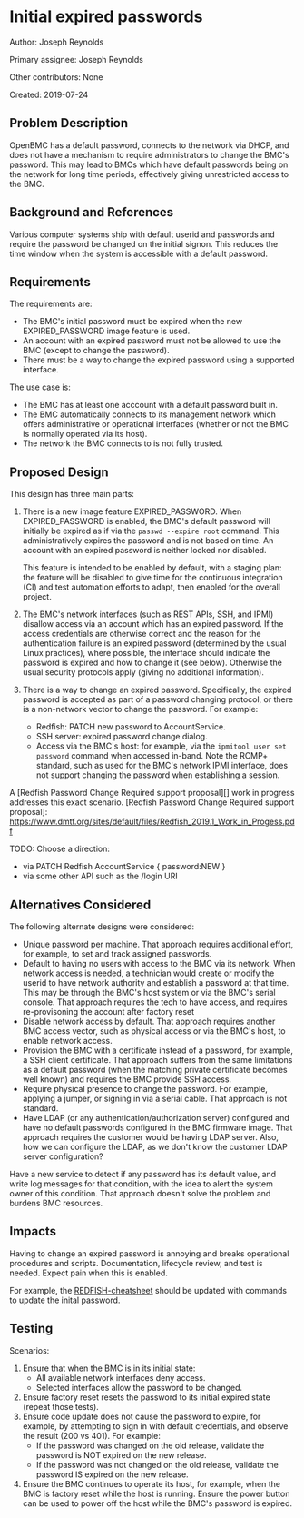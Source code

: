 # Initial expired passwords

Author:
  Joseph Reynolds <josephreynolds1>

Primary assignee:
  Joseph Reynolds <josephreynolds1>

Other contributors:
  None

Created:
  2019-07-24

## Problem Description
OpenBMC has a default password, connects to the network via DHCP, and
does not have a mechanism to require administrators to change the
BMC's password.  This may lead to BMCs which have default passwords
being on the network for long time periods, effectively giving
unrestricted access to the BMC.

## Background and References
Various computer systems ship with default userid and passwords and
require the password be changed on the initial signon.  This reduces
the time window when the system is accessible with a default password.

## Requirements
The requirements are:
 - The BMC's initial password must be expired when the new
   EXPIRED_PASSWORD image feature is used.
 - An account with an expired password must not be allowed to use the
   BMC (except to change the password).
 - There must be a way to change the expired password using a
   supported interface.

The use case is:
 - The BMC has at least one acccount with a default password built in.
 - The BMC automatically connects to its management network which
   offers administrative or operational interfaces (whether or not the
   BMC is normally operated via its host).
 - The network the BMC connects to is not fully trusted.

## Proposed Design
This design has three main parts:

1. There is a new image feature EXPIRED_PASSWORD. When
   EXPIRED_PASSWORD is enabled, the BMC's default password will
   initially be expired as if via the `passwd --expire root` command.
   This administratively expires the password and is not based on
   time.  An account with an expired password is neither locked nor
   disabled.

   This feature is intended to be enabled by default, with a staging
   plan: the feature will be disabled to give time for the continuous
   integration (CI) and test automation efforts to adapt, then enabled
   for the overall project.

2. The BMC's network interfaces (such as REST APIs, SSH, and IPMI)
   disallow access via an account which has an expired password.  If
   the access credentials are otherwise correct and the reason for the
   authentication failure is an expired password (determined by the
   usual Linux practices), where possible, the interface should
   indicate the password is expired and how to change it (see below).
   Otherwise the usual security protocols apply (giving no additional
   information).

3. There is a way to change an expired password.  Specifically, the
   expired password is accepted as part of a password changing
   protocol, or there is a non-network vector to change the password.
   For example:
    - Redfish: PATCH new password to AccountService.
    - SSH server: expired password change dialog.
    - Access via the BMC's host: for example, via the `ipmitool user
      set password` command when accessed in-band.  Note the RCMP+
      standard, such as used for the BMC's network IPMI interface,
      does not support changing the password when establishing a
      session.

A [Redfish Password Change Required support proposal][] work in
progress addresses this exact scenario.
[Redfish Password Change Required support proposal]: https://www.dmtf.org/sites/default/files/Redfish_2019.1_Work_in_Progess.pdf

TODO: Choose a direction:
 - via PATCH Redfish AccountService { password:NEW }
 - via some other API such as the /login URI

## Alternatives Considered
The following alternate designs were considered:
- Unique password per machine.  That approach requires additional
  effort, for example, to set and track assigned passwords.
- Default to having no users with access to the BMC via its network.
  When network access is needed, a technician would create or modify
  the userid to have network authority and establish a password at
  that time.  This may be through the BMC's host system or via the
  BMC's serial console.  That approach requires the tech to have
  access, and requires re-provisoning the account after factory reset
- Disable network access by default.  That approach requires another
  BMC access vector, such as physical access or via the BMC's host, to
  enable network access.
- Provision the BMC with a certificate instead of a password, for
  example, a SSH client certificate.  That approach suffers from the
  same limitations as a default password (when the matching private
  certificate becomes well known) and requires the BMC provide SSH
  access.
- Require physical presence to change the password.  For example,
  applying a jumper, or signing in via a serial cable.  That approach
  is not standard.
- Have LDAP (or any authentication/authorization server) configured
  and have no default passwords configured in the BMC firmware image.
  That approach requires the customer would be having LDAP server.
  Also, how we can configure the LDAP, as we don't know the customer
  LDAP server configuration?

Have a new service to detect if any password has its default value,
and write log messages for that condition, with the idea to alert the
system owner of this condition. That approach doesn't solve the
problem and burdens BMC resources.

## Impacts
Having to change an expired password is annoying and breaks
operational procedures and scripts.  Documentation, lifecycle review,
and test is needed.  Expect pain when this is enabled.

For example, the [REDFISH-cheatsheet][] should be updated with commands
to update the inital password.

[REDFISH-cheatsheet]: ../REDFISH-cheatsheet.md

## Testing
Scenarios:
1. Ensure that when the BMC is in its initial state:
    - All available network interfaces deny access.
    - Selected interfaces allow the password to be changed.
2. Ensure factory reset resets the password to its initial expired
   state (repeat those tests).
3. Ensure code update does not cause the password to expire, for
   example, by attempting to sign in with default credentials, and
   observe the result (200 vs 401).  For example:
    - If the password was changed on the old release, validate the
      password is NOT expired on the new release.
    - If the password was not changed on the old release, validate the
      password IS expired on the new release.
4. Ensure the BMC continues to operate its host, for example, when the
   BMC is factory reset while the host is running.  Ensure the power
   button can be used to power off the host while the BMC's password is
   expired.
